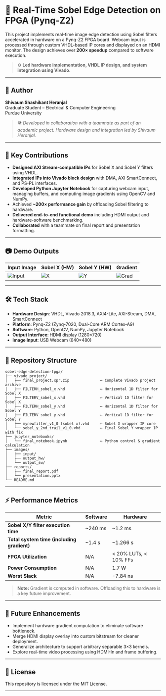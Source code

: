 # 🔲 Real-Time Sobel Edge Detection on FPGA (Pynq-Z2)

This project implements real-time image edge detection using Sobel filters accelerated in hardware on a Pynq-Z2 FPGA board. Webcam input is processed through custom VHDL-based IP cores and displayed on an HDMI monitor. The design achieves over **200× speedup** compared to software execution.

> ⚙️ **Led hardware implementation, VHDL IP design, and system integration using Vivado.**

---

## 👤 Author

**Shivaum Shashikant Heranjal**  
Graduate Student – Electrical & Computer Engineering  
Purdue University  

> 🛠️ *Developed in collaboration with a teammate as part of an academic project. Hardware design and integration led by Shivaum Heranjal.*

---

## 🧠 Key Contributions

- **Designed AXI Stream-compatible IPs** for Sobel X and Sobel Y filters using VHDL.
- **Integrated IPs into Vivado block design** with DMA, AXI SmartConnect, and PS-PL interfaces.
- **Developed Python Jupyter Notebook** for capturing webcam input, managing buffers, and computing image gradients using OpenCV and NumPy.
- Achieved **~200× performance gain** by offloading Sobel filtering to hardware.
- **Delivered end-to-end functional demo** including HDMI output and hardware-software benchmarking.
- **Collaborated** with a teammate on final report and presentation formatting.

---

## 📷 Demo Outputs

| Input Image | Sobel X (HW) | Sobel Y (HW) | Gradient |
|-------------|--------------|--------------|----------|
| ![Input](images/input/sample.jpg) | ![X](images/output_hw/x.jpg) | ![Y](images/output_hw/y.jpg) | ![Grad](images/output_hw/gradient.jpg) |

---

## 🛠️ Tech Stack

- **Hardware Design**: VHDL, Vivado 2018.3, AXI4-Lite, AXI-Stream, DMA, SmartConnect
- **Platform**: Pynq-Z2 (Zynq-7020, Dual-Core ARM Cortex-A9)
- **Software**: Python, OpenCV, NumPy, Jupyter Notebook
- **Output Interface**: HDMI display (1280×720)
- **Image Input**: USB Webcam (640×480)

---

## 📂 Repository Structure

```
sobel-edge-detection-fpga/
├── vivado_project/
│   ├── final_project.xpr.zip              ← Complete Vivado project archive
│   ├── FILTERH_sobel_x.vhd                ← Horizontal 1D filter for Sobel X
│   ├── FILTERV_sobel_x.vhd                ← Vertical 1D filter for Sobel X
│   ├── FILTERH_sobel_y.vhd                ← Horizontal 1D filter for Sobel Y
│   ├── FILTERV_sobel_y.vhd                ← Vertical 1D filter for Sobel Y
│   ├── mynewfilter_v1_0 (sobel x).vhd     ← Sobel X wrapper IP core
│   └── sobel_y_2nd_trail_v1_0.vhd         ← Final Sobel Y wrapper IP with fix
├── jupyter_notebooks/
│   └── final_notebook.ipynb               ← Python control & gradient calculation
├── images/
│   ├── input/                             
│   ├── output_hw/
│   └── output_sw/
├── reports/
│   ├── final_report.pdf
│   └── presentation.pptx
└── README.md
```

---

## ⚡ Performance Metrics

| **Metric**                                | **Software** | **Hardware**                  |
|-------------------------------------------|--------------|-------------------------------|
| **Sobel X/Y filter execution time**       | ~240 ms      | ~1.2 ms                       |
| **Total system time (including gradient)**| ~1.4 s       | ~1.266 s                      |
| **FPGA Utilization**                      | N/A          | < 20% LUTs, < 10% FFs         |
| **Power Consumption**                     | N/A          | 1.7 W                         |
| **Worst Slack**                           | N/A          | -7.84 ns                      |

> **Note:** Gradient is computed in software. Offloading this to hardware is a key future improvement.


---

## 🔭 Future Enhancements

- Implement hardware gradient computation to eliminate software bottleneck.
- Merge HDMI display overlay into custom bitstream for cleaner deployment.
- Generalize architecture to support arbitrary separable 3×3 kernels.
- Explore real-time video processing using HDMI-In and frame buffering.

---

## 📄 License

This repository is licensed under the MIT License.

---
